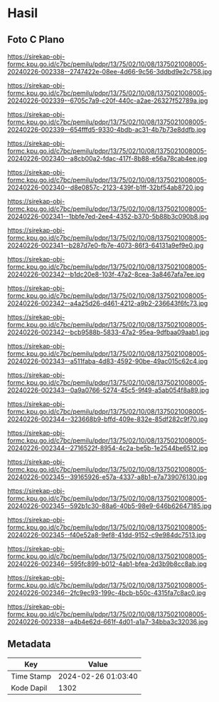 # Hasil

## Foto C Plano

https://sirekap-obj-formc.kpu.go.id/c7bc/pemilu/pdpr/13/75/02/10/08/1375021008005-20240226-002338--2747422e-08ee-4d66-9c56-3ddbd9e2c758.jpg

https://sirekap-obj-formc.kpu.go.id/c7bc/pemilu/pdpr/13/75/02/10/08/1375021008005-20240226-002339--6705c7a9-c20f-440c-a2ae-26327f52789a.jpg

https://sirekap-obj-formc.kpu.go.id/c7bc/pemilu/pdpr/13/75/02/10/08/1375021008005-20240226-002339--654fffd5-9330-4bdb-ac31-4b7b73e8ddfb.jpg

https://sirekap-obj-formc.kpu.go.id/c7bc/pemilu/pdpr/13/75/02/10/08/1375021008005-20240226-002340--a8cb00a2-fdac-417f-8b88-e56a78cab4ee.jpg

https://sirekap-obj-formc.kpu.go.id/c7bc/pemilu/pdpr/13/75/02/10/08/1375021008005-20240226-002340--d8e0857c-2123-439f-b1ff-32bf54ab8720.jpg

https://sirekap-obj-formc.kpu.go.id/c7bc/pemilu/pdpr/13/75/02/10/08/1375021008005-20240226-002341--1bbfe7ed-2ee4-4352-b370-5b88b3c090b8.jpg

https://sirekap-obj-formc.kpu.go.id/c7bc/pemilu/pdpr/13/75/02/10/08/1375021008005-20240226-002341--b287d7e0-fb7e-4073-86f3-64131a9ef9e0.jpg

https://sirekap-obj-formc.kpu.go.id/c7bc/pemilu/pdpr/13/75/02/10/08/1375021008005-20240226-002342--b1dc20e8-103f-47a2-8cea-3a8467afa7ee.jpg

https://sirekap-obj-formc.kpu.go.id/c7bc/pemilu/pdpr/13/75/02/10/08/1375021008005-20240226-002342--a4a25d26-d461-4212-a9b2-236643f6fc73.jpg

https://sirekap-obj-formc.kpu.go.id/c7bc/pemilu/pdpr/13/75/02/10/08/1375021008005-20240226-002342--bcb9588b-5833-47a2-95ea-9dfbaa09aab1.jpg

https://sirekap-obj-formc.kpu.go.id/c7bc/pemilu/pdpr/13/75/02/10/08/1375021008005-20240226-002343--a511faba-4d83-4592-90be-49ac015c62c4.jpg

https://sirekap-obj-formc.kpu.go.id/c7bc/pemilu/pdpr/13/75/02/10/08/1375021008005-20240226-002343--0a9a0766-5274-45c5-9f49-a5ab054f8a89.jpg

https://sirekap-obj-formc.kpu.go.id/c7bc/pemilu/pdpr/13/75/02/10/08/1375021008005-20240226-002344--323668b9-bffd-409e-832e-85df282c9f70.jpg

https://sirekap-obj-formc.kpu.go.id/c7bc/pemilu/pdpr/13/75/02/10/08/1375021008005-20240226-002344--2716522f-8954-4c2a-be5b-1e2544be6512.jpg

https://sirekap-obj-formc.kpu.go.id/c7bc/pemilu/pdpr/13/75/02/10/08/1375021008005-20240226-002345--39165926-e57a-4337-a8b1-e7a739076130.jpg

https://sirekap-obj-formc.kpu.go.id/c7bc/pemilu/pdpr/13/75/02/10/08/1375021008005-20240226-002345--592b1c30-88a6-40b5-98e9-646b62647185.jpg

https://sirekap-obj-formc.kpu.go.id/c7bc/pemilu/pdpr/13/75/02/10/08/1375021008005-20240226-002345--f40e52a8-9ef8-41dd-9152-c9e984dc7513.jpg

https://sirekap-obj-formc.kpu.go.id/c7bc/pemilu/pdpr/13/75/02/10/08/1375021008005-20240226-002346--595fc899-b012-4ab1-bfea-2d3b9b8cc8ab.jpg

https://sirekap-obj-formc.kpu.go.id/c7bc/pemilu/pdpr/13/75/02/10/08/1375021008005-20240226-002346--2fc9ec93-199c-4bcb-b50c-4315fa7c8ac0.jpg

https://sirekap-obj-formc.kpu.go.id/c7bc/pemilu/pdpr/13/75/02/10/08/1375021008005-20240226-002338--a4b4e62d-661f-4d01-a1a7-34bba3c32036.jpg


## Metadata

| Key        | Value               |
| ---------- | ------------------- |
| Time Stamp | 2024-02-26 01:03:40 |
| Kode Dapil | 1302                |



